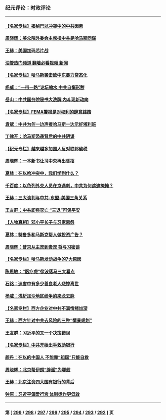 ### 纪元评论：时政评论
---
#### [【名家专栏】揭秘巴以冲突中的中共因素](../../pages/nsc1025/n14097956.md?10200330) 
#### [周晓辉：美众院外委会主席指中共是哈马斯同谋](../../pages/nsc1025/n14098535.md?10200330) 
#### [王赫：美国加码芯片战](../../pages/nsc1025/n14098393.md?10200330) 
#### [油管热门频道 翻墙必看视频 新闻](ok?10200330)
#### [【名家专栏】哈马斯袭击致中东暴力常态化](../../pages/nsc1025/n14097204.md?10200330) 
#### [杨威：“一带一路”论坛缩水 中共自惭形秽](../../pages/nsc1025/n14097421.md?10200330) 
#### [岳山：中共国务院秘书大洗牌 内斗现新动向](../../pages/nsc1025/n14097771.md?10200330) 
#### [【名家专栏】FEMA警报是对权利的肆意践踏](../../pages/nsc1025/n14097207.md?10200330) 
#### [袁斌：中共为何一边声援哈马斯一边示好塔利班](../../pages/nsc1025/n14097864.md?10200330) 
#### [丁律开：哈马斯恐袭背后的中共阴谋](../../pages/nsc1025/n14097763.md?10200330) 
#### [【纪元专栏】越来越多加国人反对联邦碳税](../../pages/nsc1025/n14097357.md?10200330) 
#### [周晓辉：一本新书让习中央再出昏招](../../pages/nsc1025/n14097320.md?10200330) 
#### [夏林：在以哈冲突中，我们学到什么？](../../pages/nsc1025/n14096689.md?10200330) 
#### [千百度：以色列外交人员在京遇刺，中共为何遮遮掩掩？](../../pages/nsc1025/n14096976.md?10200330) 
#### [王赫：三大谈判与中共-东盟-美国三角关系](../../pages/nsc1025/n14096703.md?10200330) 
#### [王友群：中共即将灭亡 “三退”可保平安](../../pages/nsc1025/n14096695.md?10200330) 
#### [【人物真相】邓小平长子与习家恩怨](../../pages/nsc1025/n14096619.md?10200330) 
#### [夏林：特鲁多和马斯克帮人做投资广告？](../../pages/nsc1025/n14096610.md?10200330) 
#### [周晓辉：普京从主宾到贵宾 将与习密谈](../../pages/nsc1025/n14096467.md?10200330) 
#### [【名家专栏】哈马斯发动战争的7大原因](../../pages/nsc1025/n14096468.md?10200330) 
#### [陈思敏：“医疗虎”徐波落马三大看点](../../pages/nsc1025/n14096374.md?10200330) 
#### [石铭：迫害中有多少善良老人悲惨离世](../../pages/nsc1025/n14096322.md?10200330) 
#### [杨威：浅析加沙地区纷争的来龙去脉](../../pages/nsc1025/n14095911.md?10200330) 
#### [【名家专栏】西方企业对中共不满情绪加深](../../pages/nsc1025/n14094676.md?10200330) 
#### [王赫：西方针对中共去风险的三种“情景规划”](../../pages/nsc1025/n14095519.md?10200330) 
#### [王友群：习近平的又一个决策错误](../../pages/nsc1025/n14095449.md?10200330) 
#### [【名家专栏】中共开始出手救助银行](../../pages/nsc1025/n14091469.md?10200330) 
#### [颜丹：在以的中国人 不能靠“祖国”只能自救](../../pages/nsc1025/n14095404.md?10200330) 
#### [周晓辉：北京帮伊朗“辟谣”为哪般](../../pages/nsc1025/n14095177.md?10200330) 
#### [王赫：北京注资四大国有银行的背后](../../pages/nsc1025/n14094869.md?10200330) 
#### [钟原：习近平偏爱行宫 体制运作更低效](../../pages/nsc1025/n14095041.md?10200330) 

---
#### 第 [ [299](./299.md?10200330) / [298](./298.md?10200330) / [297](./297.md?10200330) / [296](./296.md?10200330) / [295](./295.md?10200330) / [294](./294.md?10200330) / [293](./293.md?10200330) / [292](./292.md?10200330) ] 页
